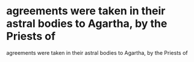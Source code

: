 # agreements were taken in their astral bodies to Agartha, by the Priests of

agreements were taken in their astral bodies to Agartha, by the Priests of